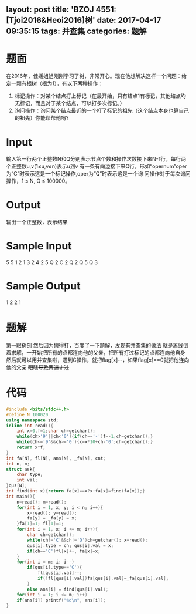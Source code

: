 layout: post
title: 'BZOJ 4551: [Tjoi2016&Heoi2016]树'
date: 2017-04-17 09:35:15
tags: 并查集
categories: 题解
---
# 题面
在2016年，佳媛姐姐刚刚学习了树，非常开心。现在他想解决这样一个问题：给定一颗有根树（根为1），有以下两种操作：
1. 标记操作：对某个结点打上标记（在最开始，只有结点1有标记，其他结点均无标记，而且对于某个结点，可以打多次标记。）
2. 询问操作：询问某个结点最近的一个打了标记的祖先（这个结点本身也算自己的祖先）你能帮帮他吗?

# Input
输入第一行两个正整数N和Q分别表示节点个数和操作次数接下来N-1行，每行两个正整数u,v(1≤u,v≤n)表示u到v
有一条有向边接下来Q行，形如“opernum”oper为“C”时表示这是一个标记操作,oper为“Q”时表示这是一个询
问操作对于每次询问操作，1 ≤ N, Q ≤ 100000。


# Output
输出一个正整数，表示结果

# Sample Input
5 5
1 2
1 3
2 4
2 5
Q 2
C 2
Q 2
Q 5
Q 3

# Sample Output
1
2
2
1

# 题解
第一眼树剖
然后因为懒得打，百度了一下题解，发现有并查集的做法
就是离线倒着求解，一开始把所有的点都连向他的父亲，把所有打过标记的点都连向他自身
然后就可以用并查集啦，遇到C操作，就把flag[x]--，如果flag[x]==0就把他连向他的父亲
~~眼瞎导致两遍才过~~

# 代码
```cpp
#include <bits/stdc++.h>
#define N 100020
using namespace std;
inline int read(){
	int x=0,f=1;char ch=getchar();
	while(ch>'9'||ch<'0'){if(ch=='-')f=-1;ch=getchar();}
	while(ch<='9'&&ch>='0'){x=x*10+ch-'0';ch=getchar();}
	return x*f;
}
int fa[N], fl[N], ans[N], _fa[N], cnt;
int n, m;
struct ask{
	char type;
	int val;
}qus[N];
int find(int x){return fa[x]==x?x:fa[x]=find(fa[x]);}
int main(){
	n=read(); m=read();
	for(int i = 1, x, y; i < n; i++){
		x=read(); y=read();
		fa[y] = _fa[y] = x;
	}fa[1]=1; fl[1]=1;
	for(int i = 1, x; i <= m; i++){
		char ch=getchar();
		while(ch!='C'&&ch!='Q')ch=getchar(); x=read();
		qus[i].type = ch; qus[i].val = x;
		if(ch=='C')fl[x]++, fa[x]=x;
	}
	for(int i = m; i; i--)
		if(qus[i].type=='C'){
			fl[qus[i].val]--;
			if(!fl[qus[i].val])fa[qus[i].val]=_fa[qus[i].val];
		}
		else ans[i] = find(qus[i].val);
	for(int i = 1; i <= m; i++)
	if(ans[i]) printf("%d\n", ans[i]);
}
```